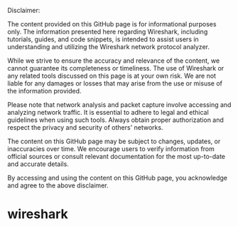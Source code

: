 Disclaimer:

The content provided on this GitHub page is for informational purposes only. The information presented 
here regarding Wireshark, including tutorials, guides, and code snippets, is intended to assist users in 
understanding and utilizing the Wireshark network protocol analyzer.

While we strive to ensure the accuracy and relevance of the content, we cannot guarantee its completeness 
or timeliness. The use of Wireshark or any related tools discussed on this page is at your own risk. We are not 
liable for any damages or losses that may arise from the use or misuse of the information provided.

Please note that network analysis and packet capture involve accessing and analyzing network traffic. It 
is essential to adhere to legal and ethical guidelines when using such tools. Always obtain proper 
authorization and respect the privacy and security of others' networks.

The content on this GitHub page may be subject to changes, updates, or inaccuracies over time. We encourage 
users to verify information from official sources or consult relevant documentation for the most up-to-date 
and accurate details.

By accessing and using the content on this GitHub page, you acknowledge and agree to the above disclaimer.

# wireshark
